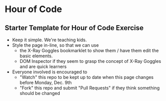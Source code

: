 Hour of Code
============

## Starter Template for Hour of Code Exercise

* Keep it simple. We're teaching kids.
* Style the page in-line, so that we can use 
	* the X-Ray Goggles bookmarklet to show them / have them edit the basic elements.
	* DOM Inspector if they seem to grasp the concept of X-Ray Goggles and are quick learners
* Everyone involved is encouraged to
	* "Watch" this repo to be kept up to date when this page changes before Monday, Dec. 9th
	* "Fork" this repo and submit "Pull Requests" if they think something should be changed
